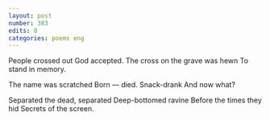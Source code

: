 ```yaml
---
layout: post
number: 383
edits: 8
categories: poems eng
---
```


People crossed out
God accepted. 
The cross on the grave was hewn
To stand in memory. 

The name was scratched
Born — died. 
Snack-drank
And now what? 

Separated the dead, separated 
Deep-bottomed ravine
Before the times they hid 
Secrets of the screen.
